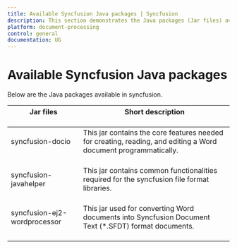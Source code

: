 ```yaml
---
title: Available Syncfusion Java packages | Syncfusion
description: This section demonstrates the Java packages (Jar files) available in Syncfusion (Syncfusion Jars for Java)
platform: document-processing
control: general
documentation: UG
---
```


# Available Syncfusion Java packages

Below are the Java packages available in syncfusion.

<table>
<thead>  
<tr>
<th>Jar files<br/><br/></th>
<th>Short description<br/><br/></th>
</tr>
</thead>
<tbody>  
<tr>
<td>
syncfusion-docio<br/><br/></td><td>
This jar contains the core features needed for creating, reading, and editing a Word document programmatically.<br/><br/></td></tr>
<tr>
<td>
syncfusion-javahelper<br/><br/></td><td>
This jar contains common functionalities required for the syncfusion file format libraries.<br/><br/></td></tr>
<tr>
<td>
syncfusion-ej2-wordprocessor<br/><br/></td><td>
This jar used for converting Word documents into Syncfusion Document Text (*.SFDT) format documents.<br/><br/></td></tr>
</tbody>
</table>